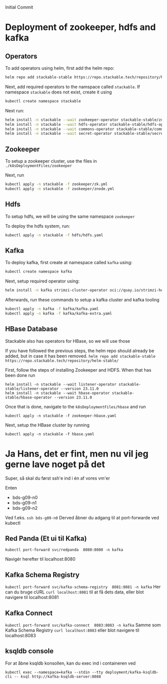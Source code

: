 Initial Commit


# Deployment of zookeeper, hdfs and kafka

## Operators

To add operators using helm, first add the helm repo:

```bash
helm repo add stackable-stable https://repo.stackable.tech/repository/helm-stable/
```

Next, add required operators to the namspace called `stackable`. If namespace `stackable` does not exist, create it using

```bash
kubectl create namespace stackable
```

Next run:

```bash
helm install -n stackable --wait zookeeper-operator stackable-stable/zookeeper-operator --version 23.7.0
helm install -n stackable --wait hdfs-operator stackable-stable/hdfs-operator --version 23.7.0
helm install -n stackable --wait commons-operator stackable-stable/commons-operator --version 23.7.0
helm install -n stackable --wait secret-operator stackable-stable/secret-operator --version 23.7.0
```

## Zookeeper

To setup a zookeeper cluster, use the files in `./k8sDeploymentFiles/zookeeper`

Next, run 
```bash
kubectl apply -n stackable -f zookeeper/zk.yml
kubectl apply -n stackable -f zookeeper/znode.yml
```

## Hdfs

To setup hdfs, we will be using the same namespace `zookeeper`

To deploy the hdfs system, run:
```bash
kubectl apply -n stackable -f hdfs/hdfs.yaml
```

## Kafka

To deploy kafka, first create at namespace called `kafka` using:

```bash
kubectl create namespace kafka
```

Next, setup required operator using:
```bash
helm install -n kafka strimzi-cluster-operator oci://quay.io/strimzi-helm/strimzi-kafka-operator --set watchAnyNamespace=true
```

Afterwards, run these commands to setup a kafka cluster and kafka tooling
```bash
kubectl apply -n kafka -f kafka/kafka.yaml
kubectl apply -n kafka -f kafka/kafka-extra.yaml
```

## HBase Database

Stackable also has operators for HBase, so we will use those

If you have followed the previous steps, the helm repo should already be added, but in case it has been removed.
`helm repo add stackable-stable https://repo.stackable.tech/repository/helm-stable/`

First, follow the steps of installing Zookeeper and HDFS. When that has been done run
```
helm install -n stackable --wait listener-operator stackable-stable/listener-operator --version 23.11.0
helm install -n stackable --wait hbase-operator stackable-stable/hbase-operator --version 23.11.0
```

Once that is done, navigate to the `k8sDeploymentFiles/hbase` and run

`kubectl apply -n stackable -f zookeeper-hbase.yaml`

Next, setup the HBase cluster by running

`kubectl apply -n stackable -f hbase.yaml`


# Ja Hans, det er fint, men nu vil jeg gerne lave noget på det

Super, så skal du først ssh'e ind i én af vores vm'er

Enten 
* bds-g09-n0
* bds-g09-n1
* bds-g09-n2

Ved f.eks. 
`ssh bds-g09-n0`
Derved åbner du adgang til at port-forwarde ved kubectl

## Red Panda (Et ui til Kafka)

`kubectl port-forward svc/redpanda  8080:8080 -n kafka`

Navigér herefter til localhost:8080

## Kafka Schema Registry

`kubectl port-forward svc/kafka-schema-registry  8081:8081 -n kafka`
Her can du bruge cURL `curl localhost:8081` til at få dets data, eller blot navigere til localhost:8081

## Kafka Connect

`kubectl port-forward svc/kafka-connect  8083:8083 -n kafka`
Samme som Kafka Schema Registry `curl localhost:8083` eller blot navigere til localhost:8083

## ksqldb console

For at åbne ksqldb konsollen, kan du exec ind i containeren ved

`kubectl exec --namespace=kafka --stdin --tty deployment/kafka-ksqldb-cli -- ksql http://kafka-ksqldb-server:8088`

